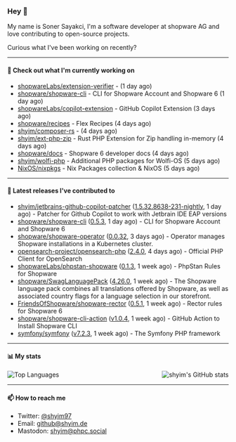 ### Hey 👋

My name is Soner Sayakci, I'm a software developer at shopware AG and love contributing to open-source projects.

Curious what I've been working on recently?

---

#### 👷 Check out what I'm currently working on

- [shopwareLabs/extension-verifier](https://github.com/shopwareLabs/extension-verifier) -  (1 day ago)
- [shopware/shopware-cli](https://github.com/shopware/shopware-cli) - CLI for Shopware Account and Shopware 6 (1 day ago)
- [shopwareLabs/copilot-extension](https://github.com/shopwareLabs/copilot-extension) - GitHub Copilot Extension (3 days ago)
- [shopware/recipes](https://github.com/shopware/recipes) - Flex Recipes (4 days ago)
- [shyim/composer-rs](https://github.com/shyim/composer-rs) -  (4 days ago)
- [shyim/ext-php-zip](https://github.com/shyim/ext-php-zip) - Rust PHP Extension for Zip handling in-memory (4 days ago)
- [shopware/docs](https://github.com/shopware/docs) - Shopware 6 developer docs (4 days ago)
- [shyim/wolfi-php](https://github.com/shyim/wolfi-php) - Additional PHP packages for Wolfi-OS (5 days ago)
- [NixOS/nixpkgs](https://github.com/NixOS/nixpkgs) - Nix Packages collection &amp; NixOS (5 days ago)

---

#### 🔭 Latest releases I've contributed to

- [shyim/jetbrains-github-copilot-patcher](https://github.com/shyim/jetbrains-github-copilot-patcher) ([1.5.32.8638-231-nightly](https://github.com/shyim/jetbrains-github-copilot-patcher/releases/tag/1.5.32.8638-231-nightly), 1 day ago) - Patcher for Github Copilot to work with Jetbrain IDE EAP versions
- [shopware/shopware-cli](https://github.com/shopware/shopware-cli) ([0.5.3](https://github.com/shopware/shopware-cli/releases/tag/0.5.3), 1 day ago) - CLI for Shopware Account and Shopware 6
- [shopware/shopware-operator](https://github.com/shopware/shopware-operator) ([0.0.32](https://github.com/shopware/shopware-operator/releases/tag/0.0.32), 3 days ago) - Operator manages Shopware installations in a Kubernetes cluster.
- [opensearch-project/opensearch-php](https://github.com/opensearch-project/opensearch-php) ([2.4.0](https://github.com/opensearch-project/opensearch-php/releases/tag/2.4.0), 4 days ago) - Official PHP Client for OpenSearch
- [shopwareLabs/phpstan-shopware](https://github.com/shopwareLabs/phpstan-shopware) ([0.1.3](https://github.com/shopwareLabs/phpstan-shopware/releases/tag/0.1.3), 1 week ago) - PhpStan Rules for Shopware
- [shopware/SwagLanguagePack](https://github.com/shopware/SwagLanguagePack) ([4.26.0](https://github.com/shopware/SwagLanguagePack/releases/tag/4.26.0), 1 week ago) - The Shopware language pack combines all translations offered by Shopware, as well as associated country flags for a language selection in our storefront.
- [FriendsOfShopware/shopware-rector](https://github.com/FriendsOfShopware/shopware-rector) ([0.5.1](https://github.com/FriendsOfShopware/shopware-rector/releases/tag/0.5.1), 1 week ago) - Rector rules for Shopware 6
- [shopware/shopware-cli-action](https://github.com/shopware/shopware-cli-action) ([v1.0.4](https://github.com/shopware/shopware-cli-action/releases/tag/v1.0.4), 1 week ago) - GitHub Action to Install Shopware CLI
- [symfony/symfony](https://github.com/symfony/symfony) ([v7.2.3](https://github.com/symfony/symfony/releases/tag/v7.2.3), 1 week ago) - The Symfony PHP framework

---

#### 📊 My stats

<img align="right" alt="shyim's GitHub stats" src="https://github-readme-stats.vercel.app/api?username=shyim&count_private=1&show_icons=true&" />

![Top Languages](https://github-readme-stats.vercel.app/api/top-langs/?username=shyim)

---

#### 📫 How to reach me

- Twitter: [@shyim97](https://twitter.com/shyim97)
- Email: [github@shyim.de](mailto://github@shyim.de)
- Mastodon: <a rel="me" href="https://phpc.social/@shyim">shyim@phpc.social</a>
